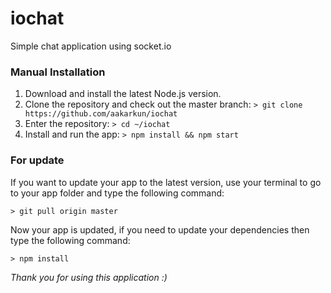 # iochat
Simple chat application using socket.io


### Manual Installation
1. Download and install the latest Node.js version.
2. Clone the repository and check out the master branch: `> git clone https://github.com/aakarkun/iochat`
3. Enter the repository: `> cd ~/iochat`
4. Install and run the app: `> npm install && npm start`

### For update
If you want to update your app to the latest version, use your terminal to go to your app folder and type the following command:

`> git pull origin master`

Now your app is updated, if you need to update your dependencies then type the following command: 

`> npm install`


*Thank you for using this application :)*

